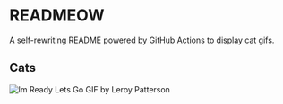 # READMEOW

A self-rewriting README powered by GitHub Actions to display cat gifs.

## Cats

![Im Ready Lets Go GIF by Leroy Patterson](https://media3.giphy.com/media/CjmvTCZf2U3p09Cn0h/200.gif?cid=9acd02dazwu2znk1tzko02s4d6w462k1cniy0blupwiuf2ap&ep=v1_gifs_search&rid=200.gif&ct=g)
